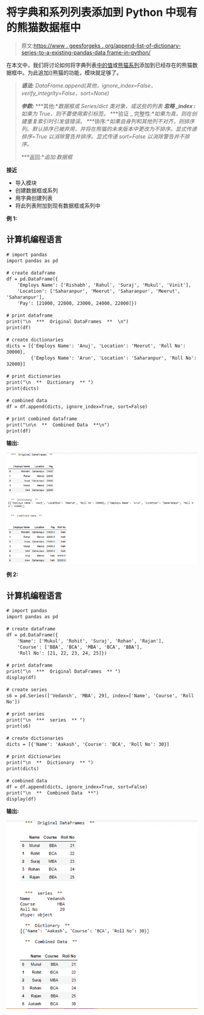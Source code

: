 # 将字典和系列列表添加到 Python 中现有的熊猫数据框中

> 原文:[https://www . geesforgeks . org/append-list-of-dictionary-series-to-a-existing-pandas-data frame-in-python/](https://www.geeksforgeeks.org/append-list-of-dictionary-and-series-to-a-existing-pandas-dataframe-in-python/)

在本文中，我们将讨论如何将字典列表[中的值](https://www.geeksforgeeks.org/create-a-pandas-dataframe-from-list-of-dicts/)或[熊猫系列](https://www.geeksforgeeks.org/creating-a-pandas-series-from-dictionary/)添加到已经存在的熊猫数据框中。为此追加()熊猫的功能，模块就足够了。

> ***语法:** DataFrame.append(其他，ignore_index=False，verify_integrity=False，sort=None)*
> 
> ***参数:***
> ***其他:**数据框或 Series/dict 类对象，或这些的列表*
> ***忽略 _index :** 如果为 True，则不要使用索引标签。*
> ***验证 _ 完整性:**如果为真，则在创建重复索引时引发值错误。*
> ***排序:**如果自身列和其他列不对齐，则排序列。默认排序已被弃用，并将在熊猫的未来版本中更改为不排序。显式传递排序=True 以消除警告并排序。显式传递 sort=False 以消除警告并不排序。*
> 
> ***返回:**追加:数据框*

**接近**

*   导入模块
*   创建数据框或系列
*   用字典创建列表
*   将此列表附加到现有数据框或系列中

**例 1:**

## 计算机编程语言

```
# import pandas
import pandas as pd

# create dataframe
df = pd.DataFrame({
    'Employs Name': ['Rishabh', 'Rahul', 'Suraj', 'Mukul', 'Vinit'],
    'Location': ['Saharanpur', 'Meerut', 'Saharanpur', 'Meerut', 'Saharanpur'],
    'Pay': [21000, 22000, 23000, 24000, 22000]})

# print dataframe
print("\n  ***  Original DataFrames  **  \n")
print(df)

# create dictionaries
dicts = [{'Employs Name': 'Anuj', 'Location': 'Meerut', 'Roll No': 30000},
         {'Employs Name': 'Arun', 'Location': 'Saharanpur', 'Roll No': 32000}]

# print dictionaries
print("\n  **  Dictionary  ** ")
print(dicts)

# combined data
df = df.append(dicts, ignore_index=True, sort=False)

# print combined dataframe
print("\n\n  **  Combined Data  **\n")
print(df)
```

**输出:**

![](img/3a06c8acad28b97a638969b57b3ecb81.png)

**例 2:**

## 计算机编程语言

```
# import pandas
import pandas as pd

# create dataframe
df = pd.DataFrame({
    'Name': ['Mukul', 'Rohit', 'Suraj', 'Rohan', 'Rajan'],
    'Course': ['BBA', 'BCA', 'MBA', 'BCA', 'BBA'],
    'Roll No': [21, 22, 23, 24, 25]})

# print dataframe
print("\n  ***  Original DataFrames  ** ")
display(df)

# create series
s6 = pd.Series(['Vedansh', 'MBA', 29], index=['Name', 'Course', 'Roll No'])

# print series
print("\n  ***  series  ** ")
print(s6)

# create dictionaries
dicts = [{'Name': 'Aakash', 'Course': 'BCA', 'Roll No': 30}]

# print dictionaries
print("\n  **  Dictionary  ** ")
print(dicts)

# combined data
df = df.append(dicts, ignore_index=True, sort=False)
print("\n  **  Combined Data  **")
display(df)
```

**输出:**

![](img/6e84414da6e399936216a9ddce420cee.png)